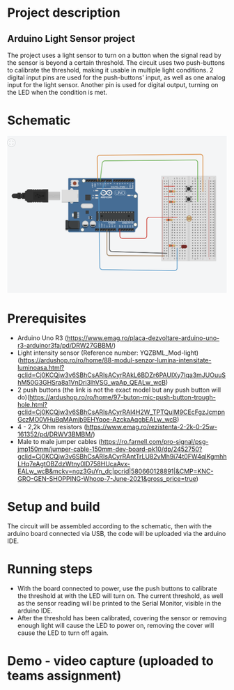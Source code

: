# Project description
## Arduino Light Sensor project

The project uses a light sensor to turn on a button when the signal read by the sensor is beyond a certain threshold.
The circuit uses two push-buttons to calibrate the threshold, making it usable in multiple light conditions. 2 digital input pins are used for the push-buttons' input, as well as one analog input for the light sensor. Another pin is used for digital output, turning on the LED when the condition is met.

# Schematic
![circuit](circuit.png)

# Prerequisites

* Arduino Uno R3 (https://www.emag.ro/placa-dezvoltare-arduino-uno-r3-arduinor3fa/pd/DRW27GBBM/)
* Light intensity sensor (Reference number: YQZBML_Mod-light)(https://ardushop.ro/ro/home/88-modul-senzor-lumina-intensitate-luminoasa.html?gclid=Cj0KCQjw3v6SBhCsARIsACyrRAkL6BDZr6PAUIXy7Iqa3mJUOuuShM50G3GHSra8a1VnDri3lhVSG_waAp_QEALw_wcB)
* 2 push buttons (the link is not the exact model but any push button will do)(https://ardushop.ro/ro/home/97-buton-mic-push-button-trough-hole.html?gclid=Cj0KCQjw3v6SBhCsARIsACyrRAl4H2W_TPTQuIM9CEcFgzJcmpnGczMO0VHuBqMAmjb9EHYqoe-AzckaAqgbEALw_wcB)
* 4 - 2,2k Ohm resistors (https://www.emag.ro/rezistenta-2-2k-0-25w-161352/pd/DRWV3BMBM/)
* Male to male jumper cables (https://ro.farnell.com/pro-signal/psg-jmp150mm/jumper-cable-150mm-dev-board-pk10/dp/2452750?gclid=Cj0KCQjw3v6SBhCsARIsACyrRAntTrLU82vMh9i74t0FW4qIKgmhhLHq7eAgtOBZdzWtny0lD758HUcaAvx-EALw_wcB&mckv=nqz3GuYn_dc|pcrid|580660128891|&CMP=KNC-GRO-GEN-SHOPPING-Whoop-7-June-2021&gross_price=true)

# Setup and build

The circuit will be assembled according to the schematic, then with the arduino board connected via USB, the code will be uploaded via the arduino IDE.


# Running steps

* With the board connected to power, use the push buttons to calibrate the threshold at with the LED will turn on. The current threshold, as well as the sensor reading will be printed to the Serial Monitor, visible in the arduino IDE.
* After the threshold has been calibrated, covering the sensor or removing enough light will cause the LED to power on, removing the cover will cause the LED to turn off again.




# Demo - video capture (uploaded to teams assignment)